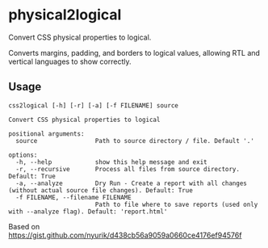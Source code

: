 # physical2logical

Convert CSS physical properties to logical.

Converts margins, padding, and borders to logical values, allowing RTL and vertical languages to show correctly.

## Usage

```commandline
css2logical [-h] [-r] [-a] [-f FILENAME] source

Convert CSS physical properties to logical

positional arguments:
  source                Path to source directory / file. Default '.'

options:
  -h, --help            show this help message and exit
  -r, --recursive       Process all files from source directory. Default: True
  -a, --analyze         Dry Run - Create a report with all changes (without actual source file changes). Default: True
  -f FILENAME, --filename FILENAME
                        Path to file where to save reports (used only with --analyze flag). Default: 'report.html'

```

Based on https://gist.github.com/nyurik/d438cb56a9059a0660ce4176ef94576f
